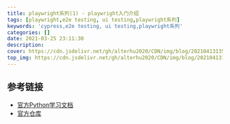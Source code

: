 ```yaml
---
title: playwright系列(1) - playwright入门介绍
tags: [playwright,e2e testing, ui testing,playwright系列]
keywords: 'cypress,e2e testing, ui testing,playwright系列'
categories: []
date: 2021-03-25 23:11:30
description:
cover: https://cdn.jsdelivr.net/gh/alterhu2020/CDN/img/blog/20210413135949.jpg
top_img: https://cdn.jsdelivr.net/gh/alterhu2020/CDN/img/blog/20210413135949.jpg
---
```




## 参考链接

- [官方Python学习文档](https://playwright.dev/python/)
- [官方仓库](https://github.com/microsoft/playwright-python)

